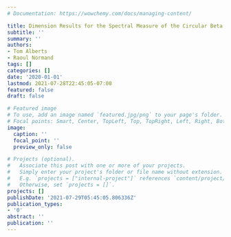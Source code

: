```yaml
---
# Documentation: https://wowchemy.com/docs/managing-content/

title: Dimension Results for the Spectral Measure of the Circular Beta Ensembles
subtitle: ''
summary: ''
authors:
- Tom Alberts
- Raoul Normand
tags: []
categories: []
date: '2020-01-01'
lastmod: 2021-07-28T22:45:05-07:00
featured: false
draft: false

# Featured image
# To use, add an image named `featured.jpg/png` to your page's folder.
# Focal points: Smart, Center, TopLeft, Top, TopRight, Left, Right, BottomLeft, Bottom, BottomRight.
image:
  caption: ''
  focal_point: ''
  preview_only: false

# Projects (optional).
#   Associate this post with one or more of your projects.
#   Simply enter your project's folder or file name without extension.
#   E.g. `projects = ["internal-project"]` references `content/project/deep-learning/index.md`.
#   Otherwise, set `projects = []`.
projects: []
publishDate: '2021-07-29T05:45:05.806336Z'
publication_types:
- '0'
abstract: ''
publication: ''
---
```

